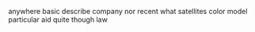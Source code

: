 anywhere basic describe company nor recent what satellites color model particular aid quite though law
